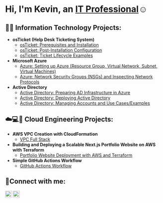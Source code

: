 <h1>Hi, I'm Kevin, an <a href="https://linkedin.com/in/kevin-orellana-6457aa252/">IT Professional</a>☺</h1>

<h2>👨‍💻 Information Technology Projects:</h2>

- <b>osTicket (Help Desk Ticketing System)</b>
  - [osTicket: Prerequisites and Installation](https://github.com/kevinorellana01/osticket-prereqs)
  - [osTicket: Post-Installation Configuration](https://github.com/kevinorellana01/post-install-config)
  - [osTicket: Ticket Lifecycle Examples](https://github.com/kevinorellana01/ticket-lifecycle)
- <b>Microsoft Azure</b>
  - [Azure: Setting up Azure (Resource Group, Virtual Network, Subnet, Virtual Machines)](https://github.com/kevinorellana01/azure-setup)
  - [Azure: Network Security Groups (NSGs) and Inspecting Network Protocols](https://github.com/kevinorellana01/azure-network-protocols)
- <b>Active Directory</b>
  - [Active Directory: Preparing AD Infrastructure in Azure](https://github.com/kevinorellana01/preparing-ad-inf-azure)
  - [Active Directory: Deploying Active Directory](https://github.com/kevinorellana01/deploying-ad)
  - [Active Directory: Managing Accounts and Use Cases/Examples](https://github.com/kevinorellana01/ad-practice)

<h2>☁️💻🔧 Cloud Engineering Projects:</h2>

- <b>AWS VPC Creation with CloudFormation</b>
  - [VPC Full Stack](https://github.com/kevinorellana01/vpc-cloudformation-project)
- <b>Building and Deploying a Scalable Next.js Portfolio Website on AWS with Terraform</b>
  - [Portfolio Website Deployment with AWS and Terraform](https://github.com/kevinorellana01/terraform-portfolio-project)
- <b>Simple GitHub Actions Workflow</b>
  - [GitHub Actions Workflow](https://github.com/kevinorellana01/github-actions-workflow)

<h2>🤳Connect with me:</h2>

[<img align="left" alt="Kevin | LinkedIn" width="22px" src="https://cdn.jsdelivr.net/npm/simple-icons@v3/icons/linkedin.svg" />][linkedin]
[<img align="left" alt="Kevin | Medium" width="22px" src="https://cdn.jsdelivr.net/npm/simple-icons@v3/icons/medium.svg" />][medium]

[linkedin]: https://www.linkedin.com/in/kevin-orellana-6457aa252/
[medium]: https://medium.com/@kevinn.orellana01




